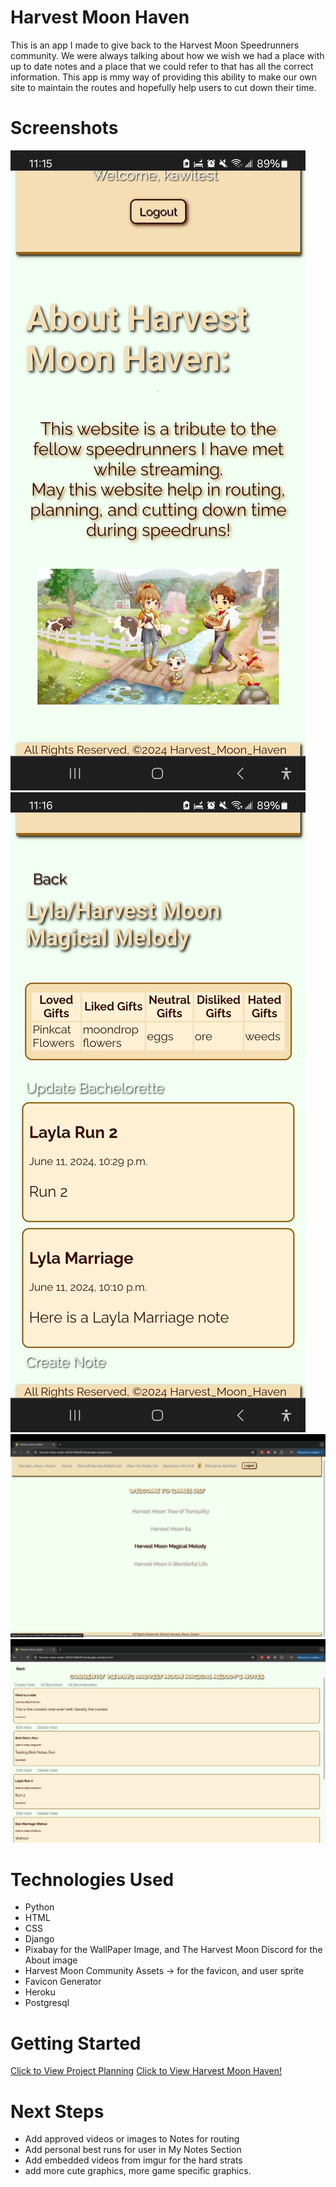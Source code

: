 # Harvest Moon Haven 
This is an app I made to give back to the Harvest Moon Speedrunners community. We were always talking about how we wish we had a place with up to date notes and a place that we could refer to that has all the correct information. This app is mmy way of providing this ability to make our own site to maintain the routes and hopefully help users to cut down their time.  

# Screenshots

<img src="main_app/static/css/images/Mobile_About_Page.jpg">
<img src="main_app/static/css/images/Mobile_Bachelorette_Route.jpg">
<img src="main_app/static/css/images/Game_List_Desktop.png">
<img src="main_app/static/css/images/Notes_Game_Desktop.png">


# Technologies Used

- Python
- HTML
- CSS
- Django
- Pixabay for the WallPaper Image, and The Harvest Moon Discord for the About image
- Harvest Moon Community Assets -> for the favicon, and user sprite
- Favicon Generator
- Heroku
- Postgresql


# Getting Started

[Click to View Project Planning](https://trello.com/b/djijbQLY/project4harvestmoon-haven)
[Click to View Harvest Moon Haven!](https://harvest-moon-haven-4b1fc7e3bb3f.herokuapp.com/)

# Next Steps

- Add approved videos or images to Notes for routing
- Add personal best runs for user in My Notes Section
- Add embedded videos from imgur for the hard strats
- add more cute graphics, more game specific graphics. 
